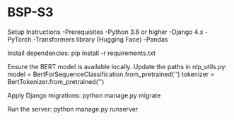 # BSP-S3

Setup Instructions
 -Prerequisites
 -Python 3.8 or higher
 -Django 4.x
 -PyTorch
 -Transformers library (Hugging Face)
 -Pandas

 Install dependencies:
   pip install -r requirements.txt

 Ensure the BERT model is available locally. Update the paths in nlp_utils.py:
   model = BertForSequenceClassification.from_pretrained('<path-to-bert-model>')
   tokenizer = BertTokenizer.from_pretrained('<path-to-bert-model>')

 Apply Django migrations:
   python manage.py migrate

 Run the server:
   python manage.py runserver
